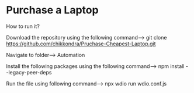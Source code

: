 # Purchase a Laptop
How to run it?

Download the repository using the following command-->
git clone https://github.com/chikkondra/Pruchase-Cheapest-Laptop.git

Navigate to folder--> Automation

Install the following packages using the following command-->
npm install --legacy-peer-deps

Run the file using following command-->
npx wdio run wdio.conf.js
